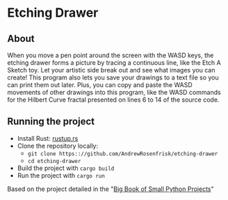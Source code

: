 # Etching Drawer

## About

When you move a pen point around the screen with the WASD keys, the 
etching drawer forms a picture by tracing a continuous line, like the 
Etch A Sketch toy. Let your artistic side break out and see what images 
you can create! This program also lets you save your drawings to a text 
file so you can print them out later. Plus, you can copy and paste the 
WASD movements of other drawings into this program, like the WASD commands 
for the Hilbert Curve fractal presented on lines 6 to 14 of the source code.

## Running the project
* Install Rust: [rustup.rs](https://rustup.rs/)
* Clone the repository locally:
  * `git clone https:://github.com/AndrewRosenfrisk/etching-drawer`
  * `cd etching-drawer`
* Build the project with `cargo build`
* Run the project with `cargo run`

Based on the project detailed in the "[Big Book of Small Python Projects](https://inventwithpython.com/bigbookpython/project23.html)"
